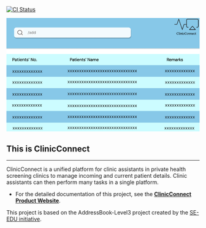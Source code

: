 [![CI Status](https://github.com/se-edu/addressbook-level3/workflows/Java%20CI/badge.svg)](https://github.com/AY2425S1-CS2103T-F10-2/tp/actions)

![Ui](docs/images/Ui.png)

## This is ClinicConnect
___

ClinicConnect is a unified platform for clinic assistants in private health screening clinics to manage incoming and current patient details. Clinic assistants can then perform many tasks in a single platform.

* For the detailed documentation of this project, see the **[ClinicConnect Product Website](https://ay2425s1-cs2103t-f10-2.github.io/tp/)**.

This project is based on the AddressBook-Level3 project created by the [SE-EDU initiative](https://se-education.org).